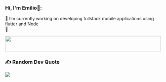 ### Hi, I'm Emilio👋:

🔭 I’m currently working on developing fullstack mobile applications using flutter and Node <br>👯 



<!--Github Stats-->
<div align=center>
   <a href="https://github.com/emilio-kariuki">
   <img height=50 width=100% src="https://raw.githubusercontent.com/Semilio-kariuki/emilio-kariuki/ouput/divider.gif">
   </a>
</div>




<!-- Commit Graph-->

<!-- ## <img src="https://media.giphy.com/media/12oufCB0MyZ1Go/giphy.gif" width="50"> Last 31 days stats -->

<!-- <a href="https://github.com/ashutosh00710/github-readme-activity-graph"><img alt="Emilio Kariuki's Activity Graph" src="https://activity-graph.herokuapp.com/graph?username=emilio-kariuki&bg_color=1F222E&color=36BCF7&line=00FFFF&point=FFFFFF&hide_border=true" /></a> -->

### ✍️ Random Dev Quote
![](https://quotes-github-readme.vercel.app/api?type=horizontal&theme=radical)

